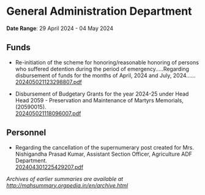 # General Administration Department

**Date Range**: 29 April 2024 - 04 May 2024


## Funds
- Re-initiation of the scheme for honoring/reasonable honoring of persons who suffered detention during the period of emergency.....Regarding disbursement of funds for the months of April, 2024 and July, 2024......\
  [202405021123298807.pdf](https://gr.maharashtra.gov.in/Site/Upload/Government%20Resolutions/English/202405021123298807.pdf)

- Disbursement of Budgetary Grants for the year 2024-25 under Head Head 2059 - Preservation and Maintenance of Martyrs Memorials, (20590015).\
  [202405021118096007.pdf](https://gr.maharashtra.gov.in/Site/Upload/Government%20Resolutions/English/202405021118096007.pdf)

## Personnel
- Regarding the cancellation of the supernumerary post created for Mrs. Nishigandha Prasad Kumar, Assistant Section Officer, Agriculture  ADF Department.\
  [202404301225429207.pdf](https://gr.maharashtra.gov.in/Site/Upload/Government%20Resolutions/English/202404301225429207.pdf)


*Archives of earlier summaries are available at http://mahsummary.orgpedia.in/en/archive.html*